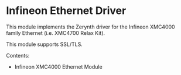 # Infineon Ethernet Driver

This module implements the Zerynth driver for the Infineon XMC4000 family Ethernet (i.e. XMC4700 Relax Kit).

This module supports SSL/TLS.

Contents:


* Infineon XMC4000 Ethernet Module
